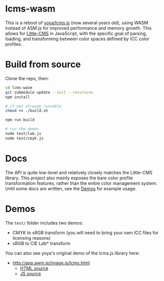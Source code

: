 # lcms-wasm

This is a reboot of [yoya/lcms.js](https://github.com/yoya/lcms.js/) (now several years old), using WASM instead of ASM.js for improved performance and memory growth. This allows for [Little-CMS](https://github.com/mm2/Little-CMS) in JavaScript, with the specific goal of parsing, loading, and transforming between color spaces defined by ICC color profiles.

# Build from source

Clone the repo, then:

```sh
cd lcms-wasm
git submodule update --init --recursive
npm install

# if not already runnable
chmod +x ./build.sh

npm run build

# run the demos
node test/lab.js
node test/cmyk.js
```

# Docs

The API is quite low-level and relatively closely matches the Little-CMS library. This project also mainly exposes the bare color profile transformation features, rather than the entire color management system. Until some docs are written, see the [Demos](#demos) for example usage.

# Demos

The `test/` folder includes two demos:

- CMYK to sRGB transform (you will need to bring your own ICC files for licensing reasons)
- sRGB to CIE L*a*b\* transform

You can also see yoya's original demo of the lcms.js library here:

- http://app.awm.jp/image.js/lcms.html
  - [HTML source](https://github.com/yoya/image.js/blob/5e43f1d1c3b248db764f764a1507eb9f3dd36f66/lcms.html)
  - [JS source](https://github.com/yoya/image.js/blob/5e43f1d1c3b248db764f764a1507eb9f3dd36f66/lcms.js)
